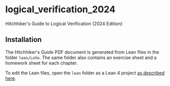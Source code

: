 # logical_verification_2024

Hitchhiker's Guide to Logical Verification (2024 Edition)

## Installation

The Hitchhiker's Guide PDF document is generated from Lean files in the folder
`lean/LoVe`. The same folder also contains an exercise sheet and a homework
sheet for each chapter.

To edit the Lean files, open the `lean` folder as a Lean 4 project [as described
here](https://leanprover-community.github.io/install/project.html#working-on-an-existing-project).
